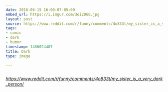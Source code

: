 ```yaml
---
date: 2016-06-15 16:00:07-05:00
embed_url: https://i.imgur.com/3oi2DGB.jpg
layout: post
source: https://www.reddit.com/r/funny/comments/4o833t/my_sister_is_a_very_dark_person/
tags:
- comic
- dark
- humor
timestamp: 1466024407
title: Dark
type: image

---
```

<img src="https://i.imgur.com/3oi2DGB.jpg" alt="" />

<cite>https://www.reddit.com/r/funny/comments/4o833t/my_sister_is_a_very_dark_person/</cite>

